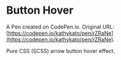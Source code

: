 # Button Hover

A Pen created on CodePen.io. Original URL: [https://codepen.io/kathykato/pen/rZRaNe](https://codepen.io/kathykato/pen/rZRaNe).

Pure CSS (SCSS) arrow button hover effect.

